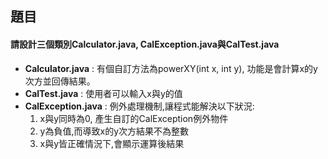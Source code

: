 ## 題目

#### 請設計三個類別Calculator.java, CalException.java與CalTest.java
- **Calculator.java** : 有個自訂方法為powerXY(int x, int y), 功能是會計算x的y次方並回傳結果。
- **CalTest.java** : 使用者可以輸入x與y的值
- **CalException.java** : 例外處理機制,讓程式能解決以下狀況:
  1. x與y同時為0, 產生自訂的CalException例外物件
  2. y為負值,而導致x的y次方結果不為整數
  3. x與y皆正確情況下,會顯示運算後結果
